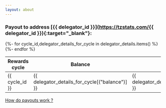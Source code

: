 ```yaml
---
layout: about
---
```

### Payout to address [{{ delegator_id }}](https://tzstats.com/{{ delegator_id }}){:target="_blank"}:
<style>
table.nested_table {
border-collapse: collapse;
margin-bottom: 0px;
border: 0px;
}
table td.nested_td {
border: 0px;
text-align: right;
margin-bottom: 1px;
padding: 0px 15px;
}
table td.nested_td_2 {
border: 0px;
text-align: right;
margin-bottom: 10px;
padding: 10px 15px;
}

</style>
<script src="https://ajax.googleapis.com/ajax/libs/jquery/3.4.1/jquery.min.js"></script>
<script>
function expand_details(cycle_id) 
{   
    if ($("#caret_"+cycle_id).hasClass("fa-caret-right")){
        $(".row_details").hide();
        $(".cycle_arrow").removeClass("fa-caret-down").addClass("fa-caret-right");
        $("#row_details_"+cycle_id).show();
        $("#caret_"+cycle_id).removeClass("fa-caret-right").addClass("fa-caret-down");
    }
    else {
        $("#row_details_"+cycle_id).hide();
        $("#caret_"+cycle_id).removeClass("fa-caret-down").addClass("fa-caret-right");
    }    
}
</script>

<table class="{{tableclass}}" id="delegators">
    <thead>
           <th>Rewards cycle</th>
           <th>Balance</th>
           <th>Payout Amount</th>
           <th>Details</th>
    </thead>
    <tbody>
        {%- for cycle_id,delegator_details_for_cycle in delegator_details.items() %}
           <tr name="{{cycle_id}}">
                <td>{{ cycle_id }}</td>
                <td>{{ delegator_details_for_cycle[("balance")] }}</td>        
                <td>{{ delegator_details_for_cycle[("payoutAmount")] }}</td> 
                <td>
					<label for="details" onclick="expand_details({{cycle_id}})">View details</label>
                    <i id="caret_{{cycle_id}}" class="fa fa-caret-right cycle_arrow" onclick="expand_details({{cycle_id}})"></i>
				</td>
           </tr>
           <tr id="row_details_{{cycle_id}}" class="row_details" style="display:none">
                <td class="delegator_details" colspan="4">
                    <table class="nested_table" >
                            <tr>
                                <td class="nested_td">Estimated reward for cycle {{ cycle_id }}: </td> 
                                <td class="nested_td">{{ delegator_details_for_cycle[("estimatedRewards")] }}</td>
                            </tr>
                            {% if delegator_details_for_cycle[("payoutWithheldDebt")] %}
                            <tr>
                                <td class="nested_td">Debt amount withheld for cycle 
                                <a onclick="expand_details({{ delegator_details_for_cycle[("withheldDebtForCycle")] }})" href='#{{ delegator_details_for_cycle[("withheldDebtForCycle")] }}'>{{ delegator_details_for_cycle[("withheldDebtForCycle")] }}</a>:</td>
                                <td class="nested_td">{{ delegator_details_for_cycle[("payoutWithheldDebt")] }}</td> 
                            </tr>
                            {% endif %}
                            <tr>
                                <td class="nested_td">Total amount paid in cycle {{ delegator_details_for_cycle [("paid_in_cycle")] }}:</td>
                                <td class="nested_td">{{delegator_details_for_cycle[("payoutAmount")] }}</td> 
                            </tr>
                                {% if delegator_details_for_cycle[("payoutOperationHash")] %}
                             <tr>
                                <td class="nested_td">Payment transaction on Tezos chain:</td>
                                <td class="nested_td"><a href="https://tzstats.com/{{ delegator_details_for_cycle[("payoutOperationHash")] }}" title="{{ delegator_details_for_cycle[("payoutOperationHash")] }}">{{ delegator_details_for_cycle[("payoutOperationHash")][:10] }}..</a></td>
                            </tr>
                            {% endif %}
                            <tr><td class="nested_td_2"></td></tr>
                            {% if not delegator_details_for_cycle[("finalRewards")] %}
                            <tr>
                                <td class="nested_td">Actual rewards for cycle {{ cycle_id }}:</td>
                                <td class="nested_td">Pending</td> 
                            </tr>
                            {% else %}
                            <tr>
                                <td class="nested_td">Actual rewards for cycle {{ cycle_id }}:</td>
                                <td class="nested_td">{{ delegator_details_for_cycle[("finalRewards")] }}</td> 
                            </tr>
                            {% endif %}
                            {% if not delegator_details_for_cycle[("estimatedDifference")] %}
                            <tr>
                                <td class="nested_td">Amount overpaid for cycle {{ cycle_id }}:</td>
                                <td class="nested_td">{{ 'ꜩ{:15,.6f}'.format(0.000000) }}</td> 
                            </tr>
                            {% else %}
                            <tr>
                                <td class="nested_td">Amount overpaid for cycle {{ cycle_id }}:</td>
                                <td class="nested_td">{{ delegator_details_for_cycle[("estimatedDifference")] }}</td> 
                            </tr>
                            {% endif %}
                    </table>
                </td>
            </tr>
        {%- endfor %}
    </tbody>
</table>

[How do payouts work ?](https://hodl.farm/faq.html#how-do-payouts-work-)

